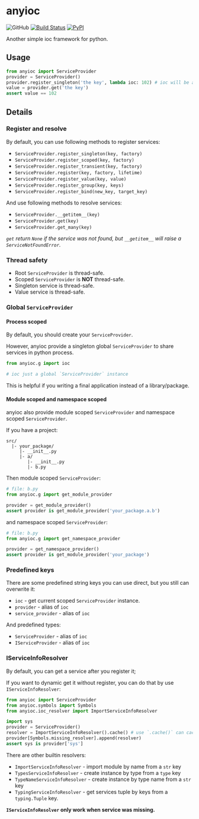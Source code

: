 # anyioc

![GitHub](https://img.shields.io/github/license/Cologler/anyioc-python.svg)
[![Build Status](https://travis-ci.com/Cologler/anyioc-python.svg?branch=master)](https://travis-ci.com/Cologler/anyioc-python)
[![PyPI](https://img.shields.io/pypi/v/anyioc.svg)](https://pypi.org/project/anyioc/)

Another simple ioc framework for python.

## Usage

``` py
from anyioc import ServiceProvider
provider = ServiceProvider()
provider.register_singleton('the key', lambda ioc: 102) # ioc will be a `IServiceProvider`
value = provider.get('the key')
assert value == 102
```

## Details

### Register and resolve

By default, you can use following methods to register services:

- `ServiceProvider.register_singleton(key, factory)`
- `ServiceProvider.register_scoped(key, factory)`
- `ServiceProvider.register_transient(key, factory)`
- `ServiceProvider.register(key, factory, lifetime)`
- `ServiceProvider.register_value(key, value)`
- `ServiceProvider.register_group(key, keys)`
- `ServiceProvider.register_bind(new_key, target_key)`

And use following methods to resolve services:

- `ServiceProvider.__getitem__(key)`
- `ServiceProvider.get(key)`
- `ServiceProvider.get_many(key)`

*`get` return `None` if the service was not found, but `__getitem__` will raise a `ServiceNotFoundError`.*

### Thread safety

- Root `ServiceProvider` is thread-safe.
- Scoped `ServiceProvider` is **NOT** thread-safe.
- Singleton service is thread-safe.
- Value service is thread-safe.

### Global `ServiceProvider`

#### Process scoped

By default, you should create your `ServiceProvider`.

However, anyioc provide a singleton global `ServiceProvider` to share services in python process.

``` py
from anyioc.g import ioc

# ioc just a global `ServiceProvider` instance
```

This is helpful if you writing a final application instead of a library/package.

#### Module scoped and namespace scoped

anyioc also provide module scoped `ServiceProvider` and namespace scoped `ServiceProvider`.

If you have a project:

``` tree
src/
  |- your_package/
     |- __init__.py
     |- a/
        |- __init__.py
        |- b.py
```

Then module scoped `ServiceProvider`:

``` py
# file: b.py
from anyioc.g import get_module_provider

provider = get_module_provider()
assert provider is get_module_provider('your_package.a.b')
```

and namespace scoped `ServiceProvider`:

``` py
# file: b.py
from anyioc.g import get_namespace_provider

provider = get_namespace_provider()
assert provider is get_module_provider('your_package')
```

### Predefined keys

There are some predefined string keys you can use direct, but you still can overwrite it:

- `ioc` - get current scoped `ServiceProvider` instance.
- `provider` - alias of `ioc`
- `service_provider` - alias of `ioc`

And predefined types:

- `ServiceProvider` - alias of `ioc`
- `IServiceProvider` - alias of `ioc`

### IServiceInfoResolver

By default, you can get a service after you register it;

If you want to dynamic get it without register, you can do that by use `IServiceInfoResolver`:

``` py
from anyioc import ServiceProvider
from anyioc.symbols import Symbols
from anyioc.ioc_resolver import ImportServiceInfoResolver

import sys
provider = ServiceProvider()
resolver = ImportServiceInfoResolver().cache() # use `.cache()` can cache the results and prevent resolve again.
provider[Symbols.missing_resolver].append(resolver)
assert sys is provider['sys']
```

There are other builtin resolvers:

- `ImportServiceInfoResolver` - import module by name from a `str` key
- `TypesServiceInfoResolver` - create instance by type from a `type` key
- `TypeNameServiceInfoResolver` - create instance by type name from a `str` key
- `TypingServiceInfoResolver` - get services tuple by keys from a `typing.Tuple` key.

**`IServiceInfoResolver` only work when service was missing.**
